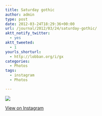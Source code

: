 ```yaml
---
title: Saturday gothic
author: admin
type: post
date: 2012-03-24T18:29:36+00:00
url: /journal/2012/03/24/saturday-gothic/
aktt_notify_twitter:
  - yes
aktt_tweeted:
  - 1
yourls_shorturl:
  - http://lobban.org/i/gx
categories:
  - Photos
tags:
  - instagram
  - Photos

---
```

![][1]

[View on Instagram][2]

 [1]: http://lobban.org/wp-content/uploads/HLIC/672f43d03fcf86e31671c8a62bfbd55a.jpg
 [2]: http://instagr.am/p/IkKxkuKll_/